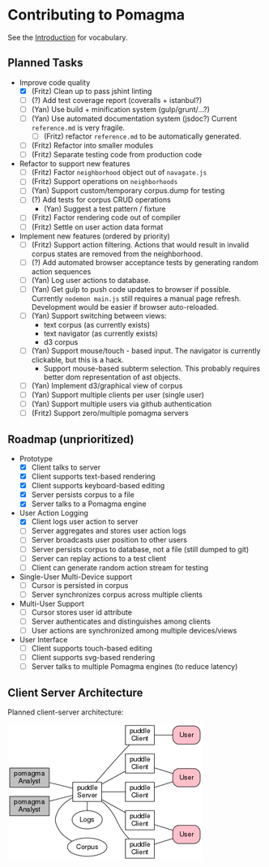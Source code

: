 # Contributing to Pomagma

See the [Introduction](/doc/intro.md) for vocabulary.

## Planned Tasks

- Improve code quality
    - [x] (Fritz) Clean up to pass jshint linting
    - [ ] (?) Add test coverage report (coveralls + istanbul?)
    - [ ] (Yan) Use build + minification system (gulp/grunt/...?)
    - [ ] (Yan) Use automated documentation system (jsdoc?)
        Current `reference.md` is very fragile.
        - [ ] (Fritz) refactor `reference.md` to be automatically generated.
    - [ ] (Fritz) Refactor into smaller modules
    - [ ] (Fritz) Separate testing code from production code

- Refactor to support new features
    - [ ] (Fritz) Factor `neighborhood` object out of `navagate.js`
    - [ ] (Fritz) Support operations on `neighborhoods`
    - [ ] (Yan) Support custom/temporary corpus.dump for testing
    - [ ] (?) Add tests for corpus CRUD operations
        - (Yan) Suggest a test pattern / fixture
    - [ ] (Fritz) Factor rendering code out of compiler
    - [ ] (Fritz) Settle on user action data format

- Implement new features (ordered by priority)
    - [ ] (Fritz) Support action filtering.
        Actions that would result in invalid corpus states are removed from
        the neighborhood.
    - [ ] (?) Add automated browser acceptance tests
        by generating random action sequences
    - [ ] (Yan) Log user actions to database.
    - [ ] (Yan) Get gulp to push code updates to browser if possible.
        Currently `nodemon main.js` still requires a manual page refresh.
        Development would be easier if browser auto-reloaded.
    - [ ] (Yan) Support switching between views:
        - text corpus (as currently exists)
        - text navigator (as currently exists)
        - d3 corpus
    - [ ] (Yan) Support mouse/touch - based input.
        The navigator is currently clickable, but this is a hack.
        -   Support mouse-based subterm selection.
            This probably requires better dom representation of ast objects.
    - [ ] (Yan) Implement d3/graphical view of corpus
    - [ ] (Yan) Support multiple clients per user (single user)
    - [ ] (Yan) Support multiple users via github authentication
    - [ ] (Fritz) Support zero/multiple pomagma servers

## Roadmap (unprioritized)

- Prototype
    - [x] Client talks to server
    - [x] Client supports text-based rendering
    - [x] Client supports keyboard-based editing
    - [x] Server persists corpus to a file
    - [x] Server talks to a Pomagma engine
- User Action Logging
    - [x] Client logs user action to server
    - [ ] Server aggregates and stores user action logs
    - [ ] Server broadcasts user position to other users
    - [ ] Server persists corpus to database, not a file (still dumped to git)
    - [ ] Server can replay actions to a test client
    - [ ] Client can generate random action stream for testing
- Single-User Multi-Device support
    - [ ] Cursor is persisted in corpus
    - [ ] Server synchronizes corpus across multiple clients
- Multi-User Support
    - [ ] Cursor stores user id attribute
    - [ ] Server authenticates and distinguishes among clients
    - [ ] User actions are synchronized among multiple devices/views
- User Interface
    - [ ] Client supports touch-based editing
    - [ ] Client supports svg-based rendering
    - [ ] Server talks to multiple Pomagma engines (to reduce latency)

## Client Server Architecture

Planned client-server architecture:

[![Architecture](/doc/architecture.png)](/doc/architecture.pdf)
